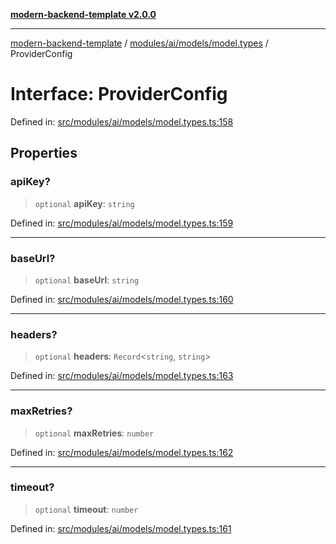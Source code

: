[**modern-backend-template v2.0.0**](../../../../../README.md)

***

[modern-backend-template](../../../../../modules.md) / [modules/ai/models/model.types](../README.md) / ProviderConfig

# Interface: ProviderConfig

Defined in: [src/modules/ai/models/model.types.ts:158](https://github.com/maemreyo/saas-4cus-nodejs/blob/1a77de11cd6eaefe66c31c7f5de281673fc25ce5/src/modules/ai/models/model.types.ts#L158)

## Properties

### apiKey?

> `optional` **apiKey**: `string`

Defined in: [src/modules/ai/models/model.types.ts:159](https://github.com/maemreyo/saas-4cus-nodejs/blob/1a77de11cd6eaefe66c31c7f5de281673fc25ce5/src/modules/ai/models/model.types.ts#L159)

***

### baseUrl?

> `optional` **baseUrl**: `string`

Defined in: [src/modules/ai/models/model.types.ts:160](https://github.com/maemreyo/saas-4cus-nodejs/blob/1a77de11cd6eaefe66c31c7f5de281673fc25ce5/src/modules/ai/models/model.types.ts#L160)

***

### headers?

> `optional` **headers**: `Record`\<`string`, `string`\>

Defined in: [src/modules/ai/models/model.types.ts:163](https://github.com/maemreyo/saas-4cus-nodejs/blob/1a77de11cd6eaefe66c31c7f5de281673fc25ce5/src/modules/ai/models/model.types.ts#L163)

***

### maxRetries?

> `optional` **maxRetries**: `number`

Defined in: [src/modules/ai/models/model.types.ts:162](https://github.com/maemreyo/saas-4cus-nodejs/blob/1a77de11cd6eaefe66c31c7f5de281673fc25ce5/src/modules/ai/models/model.types.ts#L162)

***

### timeout?

> `optional` **timeout**: `number`

Defined in: [src/modules/ai/models/model.types.ts:161](https://github.com/maemreyo/saas-4cus-nodejs/blob/1a77de11cd6eaefe66c31c7f5de281673fc25ce5/src/modules/ai/models/model.types.ts#L161)
